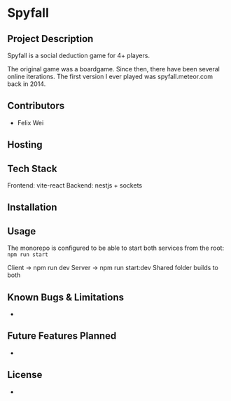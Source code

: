 # Spyfall

## Project Description
Spyfall is a social deduction game for 4+ players.

The original game was a boardgame. Since then, there have been several online iterations. The first version I ever played was spyfall.meteor.com back in 2014.


## Contributors
- Felix Wei

## Hosting



## Tech Stack
Frontend: vite-react
Backend: nestjs + sockets


## Installation


## Usage
The monorepo is configured to be able to start both services from the root: `npm run start`

Client -> npm run dev
Server -> npm run start:dev
Shared folder builds to both


## Known Bugs & Limitations
-


## Future Features Planned
- 


## License
- 

